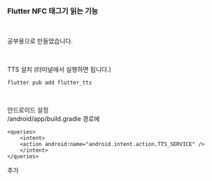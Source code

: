 <h3>Flutter NFC 태그기 읽는 기능 </h3>
<br/>

공부용으로 만들었습니다.

<br/>

TTS 설치 (터미널에서 실행하면 됩니다.)
```
flutter pub add flutter_tts
```

<br/>

안드로이드 설정
<br/>
/android/app/build.gradle 경로에 

```
<queries>
    <intent>
    <action android:name="android.intent.action.TTS_SERVICE" />
    </intent>
</queries>
```
추가